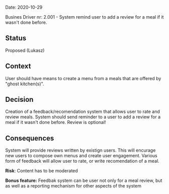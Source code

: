 Date: 2020-10-29 

Busines Driver nr: 2.001 - System remind user to add a review for a meal if it wasn't done before.

## Status

Proposed (Lukasz)

## Context

User should have means to create a menu from a meals that are offered by "ghost kitchen(s)".

## Decision

Creation of a feedback/recomendation system that allows user to rate and review meals. 
System should send reminder to a user to add a review for a meal if it wasn't done before. Review is optional!

## Consequences

System will provide reviews written by existign users. This will encurage new users to compose own menus and create user engagement.
Various form of feedback will allow user to rate, or write recomendation of a meal. 

**Risk**: Content has to be moderated

**Bonus feature:** Feedbak system can be user not only for a meal review, but as well as a reporting mechanism for other aspects of the system
